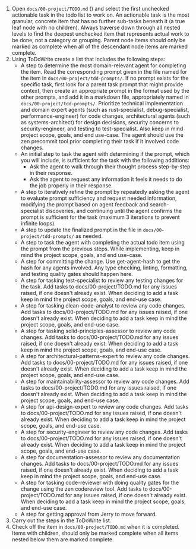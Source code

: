 1. Open `docs/00-project/TODO.md` () and select the first unchecked actionable task in the todo list to work on. An actionable task is the most granular, concrete item that has no further sub-tasks beneath it (a true leaf node with no children). Always traverse down through all nested levels to find the deepest unchecked item that represents actual work to be done, not a category or grouping. Parent node items should only be marked as complete when all of the descendant node items are marked complete.
2. Using ToDoWrite create a list that includes the following steps:
    - A step to determine the most domain-relevant agent for completing the item. Read the corresponding prompt given in the file named for the item in `docs/00-project/tdd-prompts/`. If no prompt exists for the specific task, first look for a parent task prompt that might provide context, then create an appropriate prompt in the format used by the other prompts, and add it in a markdown file, appropriately named in `docs/00-project/tdd-prompts/`. Prioritize technical implementation and domain expert agents (such as rust-specialist, debug-specialist, performance-engineer) for code changes, architectural agents (such as systems-architect) for design decisions, security concerns to security-engineer, and testing to test-specialist. Also keep in mind project scope, goals, and end use-case. The agent should use the zen precommit tool prior completing their task if it involved code changes.
    - An initial step to task the agent with determining if the prompt, which you will include, is sufficient for the task with the following additions:
      - Ask the agent to walk through their thought process step-by-step in their response.
      - Ask the agent to request any information it feels it needs to do the job properly in their response.
    - A step to iteratively refine the prompt by repeatedly asking the agent to evaluate prompt sufficiency and request needed information, modifying the prompt based on agent feedback and search-specialist discoveries, and continuing until the agent confirms the prompt is sufficient for the task (maximum 3 iterations to prevent infinite loops).
    - A step to update the finalized prompt in the file in `docs/00-project/tdd-prompts/` as needed.
    - A step to task the agent with completing the actual todo item using the prompt from the previous steps. While implementing, keep in mind the project scope, goals, and end use-case.
    - A step for committing the change. Use get-agent-hash to get the hash for any agents involved. Any type checking, linting, formatting, and testing quality gates should happen here.
    - A step for tasking test-specialist to review any testing changes for the task. Add tasks to docs/00-project/TODO.md for any issues raised, if one doesn't already exist. When deciding to add a task keep in mind the project scope, goals, and end-use case.
    - A step for tasking clean-code-analyst to review any code changes. Add tasks to docs/00-project/TODO.md for any issues raised, if one doesn't already exist. When deciding to add a task keep in mind the project scope, goals, and end-use case.
    - A step for tasking solid-principles-assessor to review any code changes. Add tasks to docs/00-project/TODO.md for any issues raised, if one doesn't already exist. When deciding to add a task keep in mind the project scope, goals, and end-use case.
    - A step for architectural-patterns-expert to review any code changes. Add tasks to docs/00-project/TODO.md for any issues raised, if one doesn't already exist. When deciding to add a task keep in mind the project scope, goals, and end-use case.
    - A step for maintainability-assessor to review any code changes. Add tasks to docs/00-project/TODO.md for any issues raised, if one doesn't already exist. When deciding to add a task keep in mind the project scope, goals, and end-use case.
    - A step for api-design-expert to review any code changes. Add tasks to docs/00-project/TODO.md for any issues raised, if one doesn't already exist. When deciding to add a task keep in mind the project scope, goals, and end-use case.
    - A step for security-engineer to review any code changes. Add tasks to docs/00-project/TODO.md for any issues raised, if one doesn't already exist. When deciding to add a task keep in mind the project scope, goals, and end-use case.
    - A step for documentation-assessor to review any documentation changes. Add tasks to docs/00-project/TODO.md for any issues raised, if one doesn't already exist. When deciding to add a task keep in mind the project scope, goals, and end-use case.
    - A step for tasking code-reviewer with doing quality gates for the change using the zen codereview tool. Add tasks to docs/00-project/TODO.md for any issues raised, if one doesn't already exist. When deciding to add a task keep in mind the project scope, goals, and end-use case.
    - A step for getting approval from Jerry to move forward.
3. Carry out the steps in the ToDoWrite list.
4. Check off the item in `docs/00-project/TODO.md` when it is completed. Items with children, should only be marked complete when all items nested below them are marked complete.
